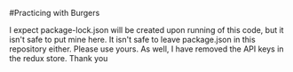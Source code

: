 #Practicing with Burgers

I expect package-lock.json will be created upon running of this code, but it isn't safe to put mine here. It isn't safe to leave package.json in this repository either. Please use yours. As well, I have removed the API keys in the redux store. Thank you
